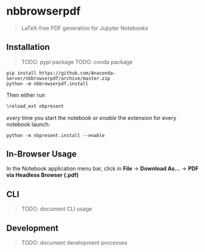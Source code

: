 # nbbrowserpdf
> LaTeX-free PDF generation for Jupyter Notebooks

## Installation
> TODO: pypi package
> TODO: conda package
```shell
pip install https://github.com/Anaconda-Server/nbbrowserpdf/archive/master.zip
python -m nbbrowserpdf.install
```

Then either run
```python
%reload_ext nbpresent
```

_every_ time you start the notebook or _enable_ the extension for every notebook launch:
```shell
python -m nbpresent.install --enable
```

## In-Browser Usage
In the Notebook application menu bar, click in **File** -> **Download As...** ->  **PDF via Headless Browser (.pdf)**

## CLI
> TODO: document CLI usage

## Development
> TODO: document development processes
